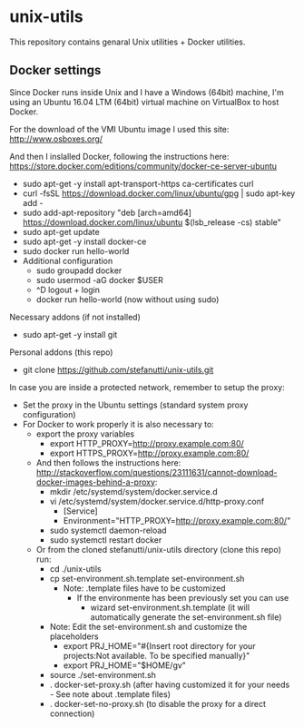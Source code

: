 # unix-utils

This repository contains genaral Unix utilities + Docker utilities.

## Docker settings

Since Docker runs inside Unix and I have a Windows (64bit) machine, I'm using an Ubuntu 16.04 LTM (64bit) virtual machine on VirtualBox to host Docker.

For the download of the VMI Ubuntu image I used this site: http://www.osboxes.org/

And then I inslalled Docker, following the instructions here: https://store.docker.com/editions/community/docker-ce-server-ubuntu
- sudo apt-get -y install apt-transport-https ca-certificates curl
- curl -fsSL https://download.docker.com/linux/ubuntu/gpg | sudo apt-key add -
- sudo add-apt-repository "deb [arch=amd64] https://download.docker.com/linux/ubuntu $(lsb_release -cs) stable"
- sudo apt-get update
- sudo apt-get -y install docker-ce
- sudo docker run hello-world
- Additional configuration
  - sudo groupadd docker
  - sudo usermod -aG docker $USER
  - ^D logout + login
  - docker run hello-world (now without using sudo)

Necessary addons (if not installed)
- sudo apt-get -y install git

Personal addons (this repo)
- git clone https://github.com/stefanutti/unix-utils.git

In case you are inside a protected network, remember to setup the proxy:
- Set the proxy in the Ubuntu settings (standard system proxy configuration)
- For Docker to work properly it is also necessary to:
  - export the proxy variables
    - export HTTP_PROXY=http://proxy.example.com:80/
    - export HTTPS_PROXY=http://proxy.example.com:80/
  - And then follows the instructions here: http://stackoverflow.com/questions/23111631/cannot-download-docker-images-behind-a-proxy:
    - mkdir /etc/systemd/system/docker.service.d
    - vi /etc/systemd/system/docker.service.d/http-proxy.conf
      - [Service]
      - Environment="HTTP_PROXY=http://proxy.example.com:80/"
    - sudo systemctl daemon-reload
    - sudo systemctl restart docker
  - Or from the cloned stefanutti/unix-utils directory (clone this repo) run:
      - cd ./unix-utils
      - cp set-environment.sh.template set-environment.sh
        - Note: .template files have to be customized
          - If the environmente has been previously set you can use
            - wizard set-environment.sh.template (it will automatically generate the set-environment.sh file)
      - Note: Edit the set-environment.sh and customize the placeholders
        - export PRJ_HOME="#{Insert root directory for your projects:Not available. To be specified manually}"
        - export PRJ_HOME="$HOME/gv"
      - source ./set-environment.sh
      - . docker-set-proxy.sh (after having customized it for your needs - See note about .template files)
      - . docker-set-no-proxy.sh (to disable the proxy for a direct connection)

